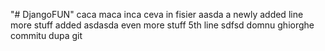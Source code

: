 "# DjangoFUN" caca maca inca ceva in fisier aasda
a newly added line
more stuff added
asdasda
even more stuff
5th line
sdfsd
domnu ghiorghe
commitu dupa git
